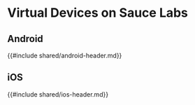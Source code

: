 # Virtual Devices on Sauce Labs

## Android
{{#include shared/android-header.md}}


## iOS
{{#include shared/ios-header.md}}